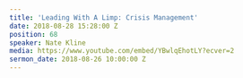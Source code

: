 ```yaml
---
title: 'Leading With A Limp: Crisis Management'
date: 2018-08-28 15:28:00 Z
position: 68
speaker: Nate Kline
media: https://www.youtube.com/embed/YBwlqEhotLY?ecver=2
sermon_date: 2018-08-26 10:00:00 Z
---
```


